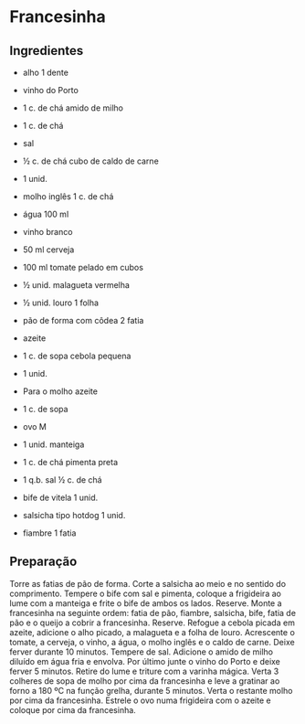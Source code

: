 # Francesinha

## Ingredientes

 - alho
  1 dente

 - vinho do Porto

 - 1 c. de chá
   amido de milho
 - 1 c. de chá
 - sal
 -  ½ c. de chá
    cubo de caldo de carne
 - 1 unid.
 - molho inglês
   1 c. de chá
 - água
   100 ml
 - vinho branco
 - 50 ml
   cerveja
 - 100 ml
   tomate pelado em cubos
 - ½ unid.
   malagueta vermelha
 - ½ unid.
   louro
   1 folha
 - pão de forma com côdea
   2 fatia
 - azeite
 - 1 c. de sopa
   cebola pequena
 - 1 unid.
 - Para o molho
   azeite
 - 1 c. de sopa
 - ovo M
 - 1 unid.
   manteiga
 - 1 c. de chá
   pimenta preta
 -  1 q.b.
    sal
    ½ c. de chá

 - bife de vitela
   1 unid.

 - salsicha tipo hotdog
   1 unid.

 - fiambre
   1 fatia
   
## Preparação
Torre as fatias de pão de forma. Corte a salsicha ao meio e no sentido do comprimento.
Tempere o bife com sal e pimenta, coloque a frigideira ao lume com a manteiga e frite o bife de ambos os lados. Reserve.
Monte a francesinha na seguinte ordem: fatia de pão, fiambre, salsicha, bife, fatia de pão e o queijo a cobrir a francesinha. Reserve.
Refogue a cebola picada em azeite, adicione o alho picado, a malagueta e a folha de louro.
Acrescente o tomate, a cerveja, o vinho, a água, o molho inglês e o caldo de carne. Deixe ferver durante 10 minutos. Tempere de sal.
Adicione o amido de milho diluído em água fria e envolva. Por último junte o vinho do Porto e deixe ferver 5 minutos. Retire do lume e triture com a varinha mágica.
Verta 3 colheres de sopa de molho por cima da francesinha e leve a gratinar ao forno a 180 ºC na função grelha, durante 5 minutos.
Verta o restante molho por cima da francesinha.
Estrele o ovo numa frigideira com o azeite e coloque por cima da francesinha.